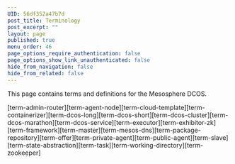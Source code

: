 ```yaml
---
UID: 56df352a47b7d
post_title: Terminology
post_excerpt: ""
layout: page
published: true
menu_order: 46
page_options_require_authentication: false
page_options_show_link_unauthenticated: false
hide_from_navigation: false
hide_from_related: false
---
```

This page contains terms and definitions for the Mesosphere DCOS.

[term-admin-router][term-agent-node][term-cloud-template][term-containerizer][term-dcos-long][term-dcos-short][term-dcos-cluster][term-dcos-marathon][term-dcos-service][term-executor][term-exhibitor-zk][term-framework][term-master][term-mesos-dns][term-package-repository][term-offer][term-private-agent][term-public-agent][term-slave][term-state-abstraction][term-task][term-working-directory][term-zookeeper]